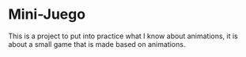 # Mini-Juego
This is a project to put into practice what I know about animations, it is about a small game that is made based on animations.

